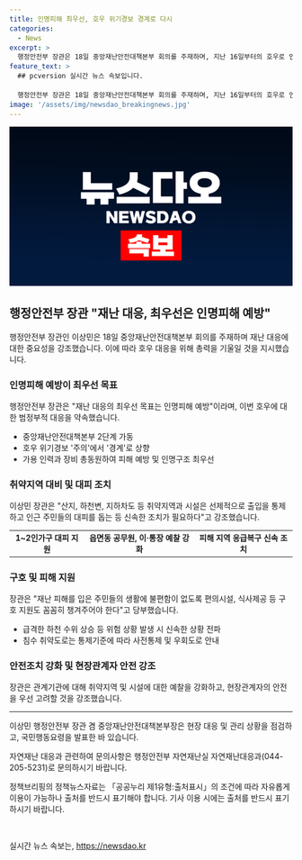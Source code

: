 ```yaml
---
title: 인명피해 최우선, 호우 위기경보 경계로 다시
categories:
  - News
excerpt: >
  행정안전부 장관은 18일 중앙재난안전대책본부 회의를 주재하며, 지난 16일부터의 호우로 인한 대처상황을 점검하고 범정부적으로 총력 대응한다고 밝혔다. 이에 호우 위기경보 수준을 주의에서 경계 단계로 상향하고 관계부처와 지자체에 호우 대처와 피해 수습에 총력을 다하도록 지시했다. 또한, 취약지역 및 시설에 대한 선제적인 대피와 통제 등 안전조치를 취하고 관계기관은 취약지역에 대한 예찰을 강화하며 현장관계자의 안전에도 각별히 신경을 써야 한다고 강조했다.
feature_text: >
  ## pcversion 실시간 뉴스 속보입니다.

  행정안전부 장관은 18일 중앙재난안전대책본부 회의를 주재하며, 지난 16일부터의 호우로 인한 대처상황을 점검하고 범정부적으로 총력 대응한다고 밝혔다. 이에 호우 위기경보 수준을 주의에서 경계 단계로 상향하고 관계부처와 지자체에 호우 대처와 피해 수습에 총력을 다하도록 지시했다. 또한, 취약지역 및 시설에 대한 선제적인 대피와 통제 등 안전조치를 취하고 관계기관은 취약지역에 대한 예찰을 강화하며 현장관계자의 안전에도 각별히 신경을 써야 한다고 강조했다.
image: '/assets/img/newsdao_breakingnews.jpg'
---
```


<p><img src="/assets/img/newsdao_breakingnews.jpg" alt="pcversion 속보" /></p>

<h2 data-ke-size="size26">행정안전부 장관 "재난 대응, 최우선은 인명피해 예방"</h2>

<p data-ke-size="size16">행정안전부 장관인 이상민은 18일 중앙재난안전대책본부 회의를 주재하며 재난 대응에 대한 중요성을 강조했습니다. 이에 따라 호우 대응을 위해 총력을 기울일 것을 지시했습니다.</p>

<h3>인명피해 예방이 최우선 목표</h3>

<p data-ke-size="size16">행정안전부 장관은 "재난 대응의 최우선 목표는 인명피해 예방"이라며, 이번 호우에 대한 범정부적 대응을 약속했습니다.</p>

<ul>
    <li>중앙재난안전대책본부 2단계 가동</li>
    <li>호우 위기경보 '주의'에서 '경계'로 상향</li>
    <li>가용 인력과 장비 총동원하여 피해 예방 및 인명구조 최우선</li>
</ul>

<h3>취약지역 대비 및 대피 조치</h3>

<p data-ke-size="size16">이상민 장관은 "산지, 하천변, 지하차도 등 취약지역과 시설은 선제적으로 출입을 통제하고 인근 주민들의 대피를 돕는 등 신속한 조치가 필요하다"고 강조했습니다.</p>

<table>
    <tr>
        <td style="text-align: center; height: 17px;"><b>1~2인가구 대피 지원</b></td>
        <td style="text-align: center; height: 17px;"><b>읍면동 공무원, 이·통장 예찰 강화</b></td>
        <td style="text-align: center; height: 17px;"><b>피해 지역 응급복구 신속 조치</b></td>
    </tr>
</table>

<h3>구호 및 피해 지원</h3>

<p data-ke-size="size16">장관은 "재난 피해를 입은 주민들의 생활에 불편함이 없도록 편의시설, 식사제공 등 구호 지원도 꼼꼼히 챙겨주어야 한다"고 당부했습니다.</p>

<ul>
    <li>급격한 하천 수위 상승 등 위험 상황 발생 시 신속한 상황 전파</li>
    <li>침수 취약도로는 통제기준에 따라 사전통제 및 우회도로 안내</li>
</ul>

<h3>안전조치 강화 및 현장관계자 안전 강조</h3>

<p data-ke-size="size16">장관은 관계기관에 대해 취약지역 및 시설에 대한 예찰을 강화하고, 현장관계자의 안전을 우선 고려할 것을 강조했습니다.</p>

<hr>

<p data-ke-size="size16">이상민 행정안전부 장관 겸 중앙재난안전대책본부장은 현장 대응 및 관리 상황을 점검하고, 국민행동요령을 발표한 바 있습니다.</p>

<p data-ke-size="size16">자연재난 대응과 관련하여 문의사항은 행정안전부 자연재난실 자연재난대응과(044-205-5231)로 문의하시기 바랍니다.</p>

<p data-ke-size="size16">정책브리핑의 정책뉴스자료는 「공공누리 제1유형:출처표시」의 조건에 따라 자유롭게 이용이 가능하나 출처를 반드시 표기해야 합니다. 기사 이용 시에는 출처를 반드시 표기하시기 바랍니다.</p>

<p data-ke-size="size16">&nbsp;</p>
실시간 뉴스 속보는, <a href="https://newsdao.kr" rel="dofollow">https://newsdao.kr</a>


